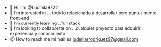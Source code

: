 - 👋 Hi, I’m @Ludmila9722
- 👀 I’m interested in ...  todo lo relacionado a desarrollar pero puntualmente front-end
- 🌱 I’m currently learning ...full stack
- 💞️ I’m looking to collaborate on ...cualquier proyecto para adquirir experiencia y conocimiento
- 📫 How to reach me mi mail es ludmilarrodriguez97@gmail.com

<!---
Ludmila9722/Ludmila9722 is a ✨ special ✨ repository because its `README.md` (this file) appears on your GitHub profile.
You can click the Preview link to take a look at your changes.
--->
